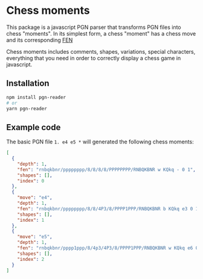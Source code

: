 # Chess moments

This package is a javascript PGN parser that transforms PGN files into chess "moments".
In its simplest form, a chess "moment" has a chess move and its corresponding
[FEN](https://en.wikipedia.org/wiki/Forsyth%E2%80%93Edwards_Notation)

Chess moments includes comments, shapes, variations, special characters, everything
that you need in order to correctly display a chess game in javascript.

## Installation

```bash
npm install pgn-reader
# or
yarn pgn-reader
```

## Example code

The basic PGN file `1. e4 e5 *` will generated the following chess moments:

```json
[
  {
    "depth": 1,
    "fen": "rnbqkbnr/pppppppp/8/8/8/8/PPPPPPPP/RNBQKBNR w KQkq - 0 1",
    "shapes": [],
    "index": 0
  },
  {
    "move": "e4",
    "depth": 1,
    "fen": "rnbqkbnr/pppppppp/8/8/4P3/8/PPPP1PPP/RNBQKBNR b KQkq e3 0 1",
    "shapes": [],
    "index": 1
  },
  {
    "move": "e5",
    "depth": 1,
    "fen": "rnbqkbnr/pppp1ppp/8/4p3/4P3/8/PPPP1PPP/RNBQKBNR w KQkq e6 0 2",
    "shapes": [],
    "index": 2
  }
]
```
